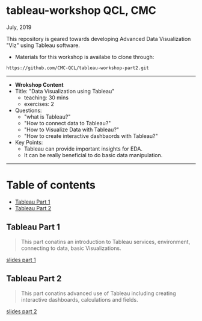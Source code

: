 tableau-workshop
QCL, CMC
===

July, 2019

This repository is geared towards developing Advanced Data Visualization "Viz" using Tableau software.

- Materials for this workshop is availabe to clone through:
```
https://github.com/CMC-QCL/tableau-workshop-part2.git
```
---
- **Wrokshop Content**
- Title: "Data Visualization using Tableau"
  - teaching: 30 mins
  - exercises: 2
- Questions:
  - "what is Tableau?"
  - "How to connect data to Tableau?"
  - "How to Visualize Data with Tableau?"
  - "How to create interactive dashbaords with Tableau?"
- Key Points:
  - Tableau can provide important insights for EDA.
  - It can be really beneficial to do basic  data manipulation.
---

Table of contents
===
<!-- TOC START min:1 max:3 link:true asterisk:false update:true -->
  - [Tableau Part 1](#tableau-part-1)
  - [Tableau Part 2](#tableau-part-2)
<!-- TOC END -->


## Tableau Part 1
> This part conatins an introduction to Tableau services, environment, connecting to data, basic Visualizations.

[slides part 1](Tableau/Tableau_Presentation_part1.ipynb)

## Tableau Part 2
> This part conatins advanced use of Tableau including creating interactive dashboards, calculations and fields.

[slides part 2](Tableau/Tableau_Presentation_part2.ipynb)
